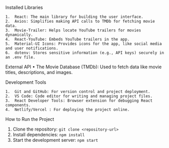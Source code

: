 Installed Libraries

	1.	React: The main library for building the user interface.
	2.	Axios: Simplifies making API calls to TMDb for fetching movie data.
	3.	Movie-Trailer: Helps locate YouTube trailers for movies dynamically.
	4.	React-YouTube: Embeds YouTube trailers in the app.
	5.	Material-UI Icons: Provides icons for the app, like social media and user notifications.
	6.	dotenv: Stores sensitive information (e.g., API keys) securely in an .env file.

External API
	•	The Movie Database (TMDb): Used to fetch data like movie titles, descriptions, and images.

Development Tools

	1.	Git and GitHub: For version control and project deployment.
	2.	VS Code: Code editor for writing and managing project files.
	3.	React Developer Tools: Browser extension for debugging React components.
	4.	Netlify/Vercel : For deploying the project online.
 
 How to Run the Project
1. Clone the repository: `git clone <repository-url>`
2. Install dependencies: `npm install`
3. Start the development server: `npm start`
